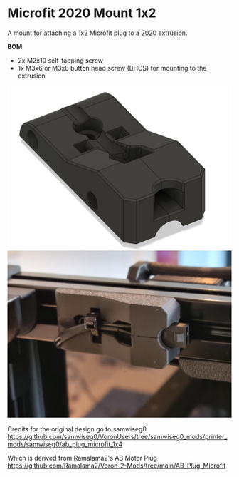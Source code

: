 # Microfit 2020 Mount 1x2

A mount for attaching a 1x2 Microfit plug to a 2020 extrusion.

**BOM**
- 2x M2x10 self-tapping screw
- 1x M3x6 or M3x8 button head screw (BHCS) for mounting to the extrusion  

![](./images/Microfit_2020_Mount_1x2_1.PNG)
![](./images/Microfit_2020_Mount_1x2_2.PNG)

Credits for the original design go to samwiseg0  
https://github.com/samwiseg0/VoronUsers/tree/samwiseg0_mods/printer_mods/samwiseg0/ab_plug_microfit_1x4  

Which is derived from Ramalama2's AB Motor Plug  
https://github.com/Ramalama2/Voron-2-Mods/tree/main/AB_Plug_Microfit
